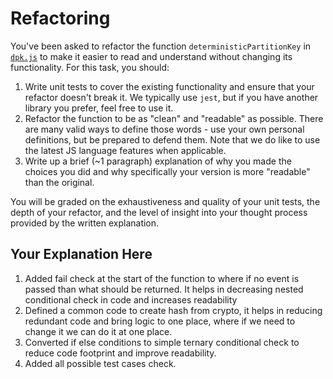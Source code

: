 # Refactoring

You've been asked to refactor the function `deterministicPartitionKey` in [`dpk.js`](dpk.js) to make it easier to read and understand without changing its functionality. For this task, you should:

1. Write unit tests to cover the existing functionality and ensure that your refactor doesn't break it. We typically use `jest`, but if you have another library you prefer, feel free to use it.
2. Refactor the function to be as "clean" and "readable" as possible. There are many valid ways to define those words - use your own personal definitions, but be prepared to defend them. Note that we do like to use the latest JS language features when applicable.
3. Write up a brief (~1 paragraph) explanation of why you made the choices you did and why specifically your version is more "readable" than the original.

You will be graded on the exhaustiveness and quality of your unit tests, the depth of your refactor, and the level of insight into your thought process provided by the written explanation.

## Your Explanation Here

1. Added fail check at the start of the function to where if no event is passed than what should be returned. It helps in decreasing nested conditional check in code and increases readability
2. Defined a common code to create hash from crypto, it helps in reducing redundant code and bring logic to one place, where if we need to change it we can do it at one place.
3. Converted if else conditions to simple ternary conditional check to reduce code footprint and improve readability.
4. Added all possible test cases check.

